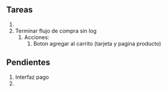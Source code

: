 ## Tareas
1.   
2.  Terminar flujo de compra sin log
    1.  Acciones:
        1.  Boton agregar al carrito (tarjeta y pagina producto) 

## Pendientes
1.  Interfaz pago
2.  